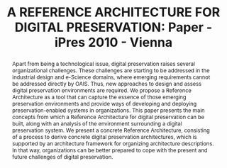 ---
abstract: 'Apart from being a technological issue, digital

  preservation raises several organizational challenges.

  These challenges are starting to be addressed in the

  industrial design and e-Science domains, where

  emerging requirements cannot be addressed directly by

  OAIS. Thus, new approaches to design and assess

  digital preservation environments are required. We

  propose a Reference Architecture as a tool that can

  capture the essence of those emerging preservation

  environments and provide ways of developing and

  deploying preservation-enabled systems in

  organizations. This paper presents the main concepts

  from which a Reference Architecture for digital

  preservation can be built, along with an analysis of the

  environment surrounding a digital preservation system.

  We present a concrete Reference Architecture,

  consisting of a process to derive concrete digital

  preservation architectures, which is supported by an

  architecture framework for organizing architecture

  descriptions. In that way, organizations can be better

  prepared to cope with the present and future challenges

  of digital preservation.'
creators:
- Antunes, Gonçalo
- Barateiro, José
- Borbinha, José
date: null
document_url: https://services.phaidra.univie.ac.at/api/object/o:185217/download
grand_parent: iPRES
institutions: []
keywords: []
landing_page_url: https://phaidra.univie.ac.at/o:185217
language: eng
layout: publication
license: GPLv3
notes_url: null
parent: iPRES 2010
presentation_url: null
size: 422757
source_name: iPRES
title: 'A REFERENCE ARCHITECTURE FOR DIGITAL PRESERVATION: Paper - iPres 2010 - Vienna '
type: paper
year: 2010
---